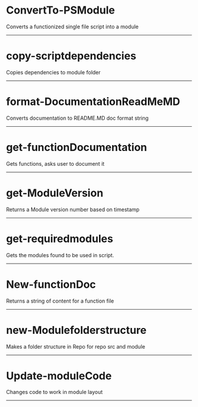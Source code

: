 ﻿# ConvertTo-PSModule 

Converts a functionized single file script into a module 
 
 
 
 
 
 
 
 
 
 
--- 
# copy-scriptdependencies 

Copies dependencies to module folder 
 
 
 
 
 
 
 
 
 
--- 
# format-DocumentationReadMeMD 

Converts documentation to README.MD doc format string 
 
 
 
 
 
 
 
 
 
--- 
# get-functionDocumentation 

Gets functions, asks user to document it 
 
 
 
 
 
 
 
 
 
--- 
# get-ModuleVersion 

Returns a Module version number based on timestamp 
 
 
 
 
 
 
 
 
 
--- 
# get-requiredmodules 

Gets the modules found to be used in script. 
 
 
 
 
 
 
 
 
 
--- 
# New-functionDoc 

Returns a string of content for a function file 
 
 
 
 
 
 
 
 
 
--- 
# new-Modulefolderstructure 

Makes a folder structure in Repo for repo src and module 
 
 
 
 
 
 
 
 
 
--- 
# Update-moduleCode 

Changes code to work in module layout 
 
 
 
 
 
 
 
 
 
--- 


